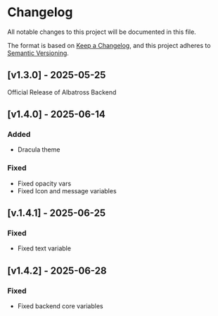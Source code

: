 # Changelog

All notable changes to this project will be documented in this file.

The format is based on [Keep a Changelog](https://keepachangelog.com/en/1.0.0/),
and this project adheres to [Semantic Versioning](https://semver.org/spec/v2.0.0.html).

## [v1.3.0] - 2025-05-25

Official Release of Albatross Backend

## [v1.4.0] - 2025-06-14

### Added

- Dracula theme
  
### Fixed

- Fixed opacity vars
- Fixed Icon and message variables


## [v.1.4.1] - 2025-06-25

### Fixed

- Fixed text variable


## [v1.4.2] - 2025-06-28

### Fixed

- Fixed backend core variables